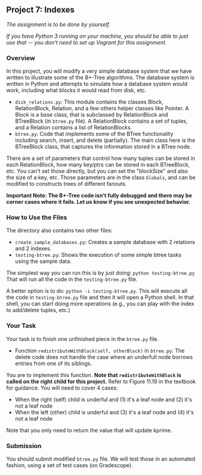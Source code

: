 ## Project 7: Indexes

*The assignment is to be done by yourself.*

*If you have Python 3 running on your machine, you should be able to just use that -- you don't need to set up Vagrant for this assignment.*

### Overview

In this project, you will modify a very simple database system that we have written to illustrate some of the B+-Tree algorithms. 
The database system is written in Python and attempts to simulate how a database system would work, including what blocks it would read from disk, etc.

* `disk_relations.py`: This module contains the classes Block, RelationBlock, Relation, and a few others helper classes like Pointer. A Block is a base class, 
that is subclassed by RelationBlock and BTreeBlock (in `btree.py` file). A RelationBlock contains a set of tuples, and a Relation contains a list of RelationBlocks. 
* `btree.py`: Code that implements some of the BTree functionality including search, insert, and delete (partially). The main class here is the BTreeBlock class, that captures the information stored in a BTree node.

There are a set of parameters that control how many tuples can be stored in each RelationBlock, how many key/ptrs can be stored in each BTreeBlock, etc. You can't set those directly, but you can set the "blockSize" and also the size of a key, etc. Those parameters are in the class `Globals`, and can be modified to constructs trees of different fanouts.

**Important Note: The B+-Tree code isn't fully debugged and there may be corner cases where it fails. Let us know if you see unexpected behavior.**

### How to Use the Files

The directory also contains two other files:
* `create_sample_databases.py`: Creates a sample database with 2 relations and 2 indexes.
* `testing-btree.py`: Shows the execution of some simple btree tasks using the sample data. 

The simplest way you can run this is by just doing: `python testing-btree.py`
That will run all the code in the `testing-btree.py` file.

A better option is to do: `python -i testing-btree.py`. This will execute all the code in `testing-btree.py` file and then it will open a Python shell. In that shell, you can start doing more operations (e.g., you can play with the index to add/delete tuples, etc.)

### Your Task

Your task is to finish one unfinished piece in the `btree.py` file.

* Function `redistributeWithBlock(self, otherBlock)` in `btree.py`: The delete code does not handle the case where an underfull node borrows entries from one of its siblings.

You are to implement this function. **Note that `redistributeWithBlock` is called on the right child for this project.** Refer to Figure 11.19 in the textbook for guidance. You will need to cover 4 cases:
* When the right (self) child is underful and (1) it's a leaf node and (2) it's not a leaf node
* When the left (other) child is underful and (3) it's a leaf node and (4) it's not a leaf node

Note that you only need to return the value that will update kprime.

### Submission
You should submit modified `btree.py` file. We will test those in an automated fashion, using a set of test cases (on Gradescope).
